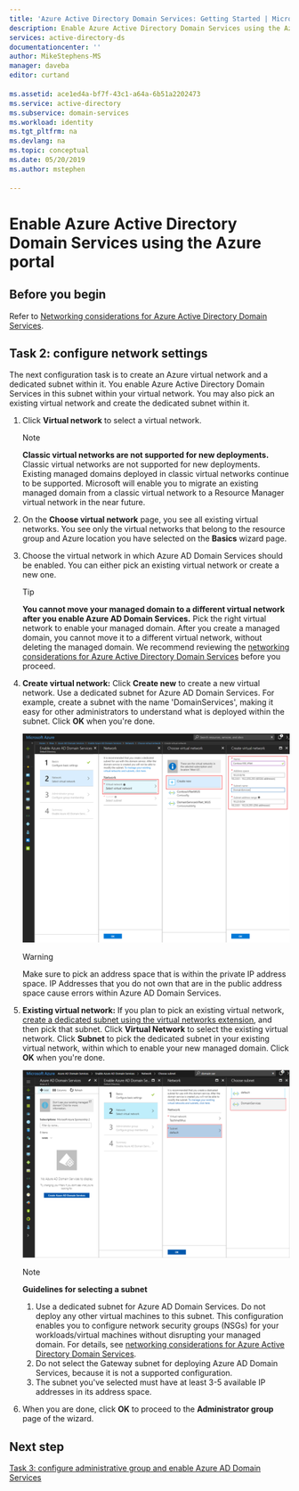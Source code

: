 ```yaml
---
title: 'Azure Active Directory Domain Services: Getting Started | Microsoft Docs'
description: Enable Azure Active Directory Domain Services using the Azure portal
services: active-directory-ds
documentationcenter: ''
author: MikeStephens-MS
manager: daveba
editor: curtand

ms.assetid: ace1ed4a-bf7f-43c1-a64a-6b51a2202473
ms.service: active-directory
ms.subservice: domain-services
ms.workload: identity
ms.tgt_pltfrm: na
ms.devlang: na
ms.topic: conceptual
ms.date: 05/20/2019
ms.author: mstephen

---
```

# Enable Azure Active Directory Domain Services using the Azure portal


## Before you begin
Refer to [Networking considerations for Azure Active Directory Domain Services](networking.md).


## Task 2: configure network settings
The next configuration task is to create an Azure virtual network and a dedicated subnet within it. You enable Azure Active Directory Domain Services in this subnet within your virtual network. You may also pick an existing virtual network and create the dedicated subnet within it.

1. Click **Virtual network** to select a virtual network.
    > [!NOTE]
    > **Classic virtual networks are not supported for new deployments.** Classic virtual networks are not supported for new deployments. Existing managed domains deployed in classic virtual networks continue to be supported. Microsoft will enable you to migrate an existing managed domain from a classic virtual network to a Resource Manager virtual network in the near future.
    >

2. On the **Choose virtual network** page, you see all existing virtual networks. You see only the virtual networks that belong to the resource group and Azure location you have selected on the **Basics** wizard page.
3. Choose the virtual network in which Azure AD Domain Services should be enabled. You can either pick an existing virtual network or create a new one.

   > [!TIP]
   > **You cannot move your managed domain to a different virtual network after you enable Azure AD Domain Services.** Pick the right virtual network to enable your managed domain. After you create a managed domain, you cannot move it to a different virtual network, without deleting the managed domain. We recommend reviewing the [networking considerations for Azure Active Directory Domain Services](networking.md) before you proceed.  
   >

4. **Create virtual network:** Click **Create new** to create a new virtual network. Use a dedicated subnet for Azure AD Domain Services. For example, create a subnet with the name 'DomainServices', making it easy for other administrators to understand what is deployed within the subnet. Click **OK** when you're done.

    ![Pick virtual network](./media/getting-started/domain-services-blade-network-pick-vnet.png)

   > [!WARNING]
   > Make sure to pick an address space that is within the private IP address space. IP Addresses that you do not own that are in the public address space cause errors within Azure AD Domain Services.

5. **Existing virtual network:** If you plan to pick an existing virtual network, [create a dedicated subnet using the virtual networks extension](../virtual-network/virtual-network-manage-subnet.md#add-a-subnet), and then pick that subnet. Click **Virtual Network** to select the existing virtual network. Click **Subnet** to pick the dedicated subnet in your existing virtual network, within which to enable your new managed domain. Click **OK** when you're done.

    ![Pick subnet within the virtual network](./media/getting-started/domain-services-blade-network-pick-subnet.png)

   > [!NOTE]
   > **Guidelines for selecting a subnet**
   > 1. Use a dedicated subnet for Azure AD Domain Services. Do not deploy any other virtual machines to this subnet. This configuration enables you to configure network security groups (NSGs) for your workloads/virtual machines without disrupting your managed domain. For details, see [networking considerations for Azure Active Directory Domain Services](networking.md).
   > 2. Do not select the Gateway subnet for deploying Azure AD Domain Services, because it is not a supported configuration.
   > 3. The subnet you've selected must have at least 3-5 available IP addresses in its address space.

6. When you are done, click **OK** to proceed to the **Administrator group** page of the wizard.


## Next step
[Task 3: configure administrative group and enable Azure AD Domain Services](active-directory-ds-getting-started-admingroup.md)
